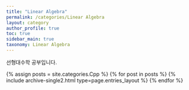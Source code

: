 ```yaml
---
title: "Linear Algebra"
permalink: /categories/Linear Algebra
layout: category
author_profile: true
toc: true
sidebar_main: true
taxonomy: Linear Algebra
---
```


선형대수학 공부입니다.

{% assign posts = site.categories.Cpp %}
{% for post in posts %} {% include archive-single2.html type=page.entries_layout %} {% endfor %}